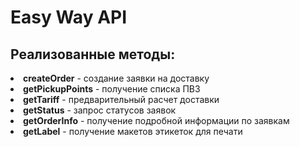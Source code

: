 # Easy Way API

## Реализованные методы:

<li><strong>createOrder</strong>     - создание заявки на доставку
<li><strong>getPickupPoints</strong> - получение списка ПВЗ
<li><strong>getTariff</strong>       - предварительный расчет доставки
<li><strong>getStatus</strong>       - запрос статусов заявок
<li><strong>getOrderInfo</strong>    - получение подробной информации по заявкам
<li><strong>getLabel</strong>        - получение макетов этикеток для печати
